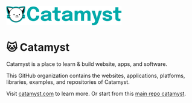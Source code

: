 <a href="https://github.com/catamyst/catamyst">
  <img src="https://raw.githubusercontent.com/catamyst/.github/main/assets/catamyst-logo.png" alt="Catamyst Logo" height="51" />
</a>

<h1>🐱 Catamyst</h1>

Catamyst is a place to learn & build website, apps, and software.

This GitHub organization contains the websites, applications, platforms, libraries, examples, and repositories of Catamyst.

Visit [catamyst.com](https://catamyst.com) to learn more. Or start from this [main repo catamyst](https://github.com/catamyst/catamyst).
